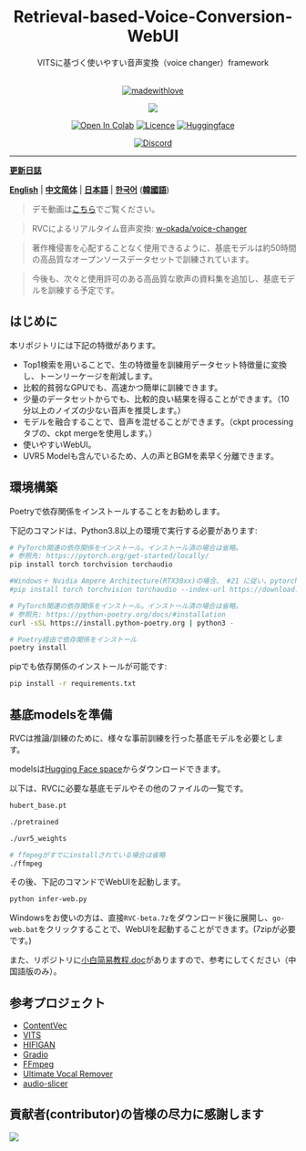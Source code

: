<div align="center">

<h1>Retrieval-based-Voice-Conversion-WebUI</h1>
VITSに基づく使いやすい音声変換（voice changer）framework<br><br>

[![madewithlove](https://forthebadge.com/images/badges/built-with-love.svg)](https://github.com/RVC-Project/Retrieval-based-Voice-Conversion-WebUI)

<img src="https://counter.seku.su/cmoe?name=rvc&theme=r34" /><br>

[![Open In Colab](https://img.shields.io/badge/Colab-F9AB00?style=for-the-badge&logo=googlecolab&color=525252)](https://colab.research.google.com/github/RVC-Project/Retrieval-based-Voice-Conversion-WebUI/blob/main/Retrieval_based_Voice_Conversion_WebUI.ipynb)
[![Licence](https://img.shields.io/github/license/RVC-Project/Retrieval-based-Voice-Conversion-WebUI?style=for-the-badge)](https://github.com/RVC-Project/Retrieval-based-Voice-Conversion-WebUI/blob/main/LICENSE)
[![Huggingface](https://img.shields.io/badge/🤗%20-Spaces-yellow.svg?style=for-the-badge)](https://huggingface.co/lj1995/VoiceConversionWebUI/tree/main/)

[![Discord](https://img.shields.io/badge/RVC%20Developers-Discord-7289DA?style=for-the-badge&logo=discord&logoColor=white)](https://discord.gg/HcsmBBGyVk)

</div>

------

[**更新日誌**](https://github.com/RVC-Project/Retrieval-based-Voice-Conversion-WebUI/blob/main/docs/Changelog_CN.md)

[**English**](./README.en.md) | [**中文简体**](../README.md) | [**日本語**](./README.ja.md) | [**한국어**](./README.ko.md) ([**韓國語**](./README.ko.han.md))

> デモ動画は[こちら](https://www.bilibili.com/video/BV1pm4y1z7Gm/)でご覧ください。

> RVCによるリアルタイム音声変換: [w-okada/voice-changer](https://github.com/w-okada/voice-changer)

> 著作権侵害を心配することなく使用できるように、基底モデルは約50時間の高品質なオープンソースデータセットで訓練されています。

> 今後も、次々と使用許可のある高品質な歌声の資料集を追加し、基底モデルを訓練する予定です。

## はじめに
本リポジトリには下記の特徴があります。

+ Top1検索を用いることで、生の特徴量を訓練用データセット特徴量に変換し、トーンリーケージを削減します。
+ 比較的貧弱なGPUでも、高速かつ簡単に訓練できます。
+ 少量のデータセットからでも、比較的良い結果を得ることができます。（10分以上のノイズの少ない音声を推奨します。）
+ モデルを融合することで、音声を混ぜることができます。（ckpt processingタブの、ckpt mergeを使用します。）
+ 使いやすいWebUI。
+ UVR5 Modelも含んでいるため、人の声とBGMを素早く分離できます。

## 環境構築
Poetryで依存関係をインストールすることをお勧めします。

下記のコマンドは、Python3.8以上の環境で実行する必要があります:
```bash
# PyTorch関連の依存関係をインストール。インストール済の場合は省略。
# 参照先: https://pytorch.org/get-started/locally/
pip install torch torchvision torchaudio

#Windows＋ Nvidia Ampere Architecture(RTX30xx)の場合、 #21 に従い、pytorchに対応するcuda versionを指定する必要があります。
#pip install torch torchvision torchaudio --index-url https://download.pytorch.org/whl/cu117

# PyTorch関連の依存関係をインストール。インストール済の場合は省略。
# 参照先: https://python-poetry.org/docs/#installation
curl -sSL https://install.python-poetry.org | python3 -

# Poetry経由で依存関係をインストール
poetry install
```

pipでも依存関係のインストールが可能です:

```bash
pip install -r requirements.txt
```

## 基底modelsを準備
RVCは推論/訓練のために、様々な事前訓練を行った基底モデルを必要とします。

modelsは[Hugging Face space](https://huggingface.co/lj1995/VoiceConversionWebUI/tree/main/)からダウンロードできます。

以下は、RVCに必要な基底モデルやその他のファイルの一覧です。
```bash
hubert_base.pt

./pretrained 

./uvr5_weights

# ffmpegがすでにinstallされている場合は省略
./ffmpeg
```
その後、下記のコマンドでWebUIを起動します。
```bash
python infer-web.py
```
Windowsをお使いの方は、直接`RVC-beta.7z`をダウンロード後に展開し、`go-web.bat`をクリックすることで、WebUIを起動することができます。(7zipが必要です。)

また、リポジトリに[小白简易教程.doc](./小白简易教程.doc)がありますので、参考にしてください（中国語版のみ）。

## 参考プロジェクト
+ [ContentVec](https://github.com/auspicious3000/contentvec/)
+ [VITS](https://github.com/jaywalnut310/vits)
+ [HIFIGAN](https://github.com/jik876/hifi-gan)
+ [Gradio](https://github.com/gradio-app/gradio)
+ [FFmpeg](https://github.com/FFmpeg/FFmpeg)
+ [Ultimate Vocal Remover](https://github.com/Anjok07/ultimatevocalremovergui)
+ [audio-slicer](https://github.com/openvpi/audio-slicer)

## 貢献者(contributor)の皆様の尽力に感謝します
<a href="https://github.com/RVC-Project/Retrieval-based-Voice-Conversion-WebUI/graphs/contributors" target="_blank">
  <img src="https://contrib.rocks/image?repo=RVC-Project/Retrieval-based-Voice-Conversion-WebUI" />
</a>
